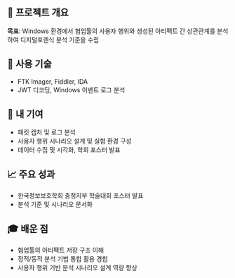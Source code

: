 ## 📌 프로젝트 개요
**목표**: Windows 환경에서 협업툴의 사용자 행위와 생성된 아티팩트 간 상관관계를 분석하여 디지털포렌식 분석 기준을 수립

## 🔧 사용 기술
- FTK Imager, Fiddler, IDA
- JWT 디코딩, Windows 이벤트 로그 분석

## 🧠 내 기여
- 패킷 캡처 및 로그 분석
- 사용자 행위 시나리오 설계 및 실험 환경 구성
- 데이터 수집 및 시각화, 학회 포스터 발표

## 📈 주요 성과
- 한국정보보호학회 충청지부 학술대회 포스터 발표
- 분석 기준 및 시나리오 문서화

## 🎓 배운 점
- 협업툴의 아티팩트 저장 구조 이해
- 정적/동적 분석 기법 통합 활용 경험
- 사용자 행위 기반 분석 시나리오 설계 역량 향상
